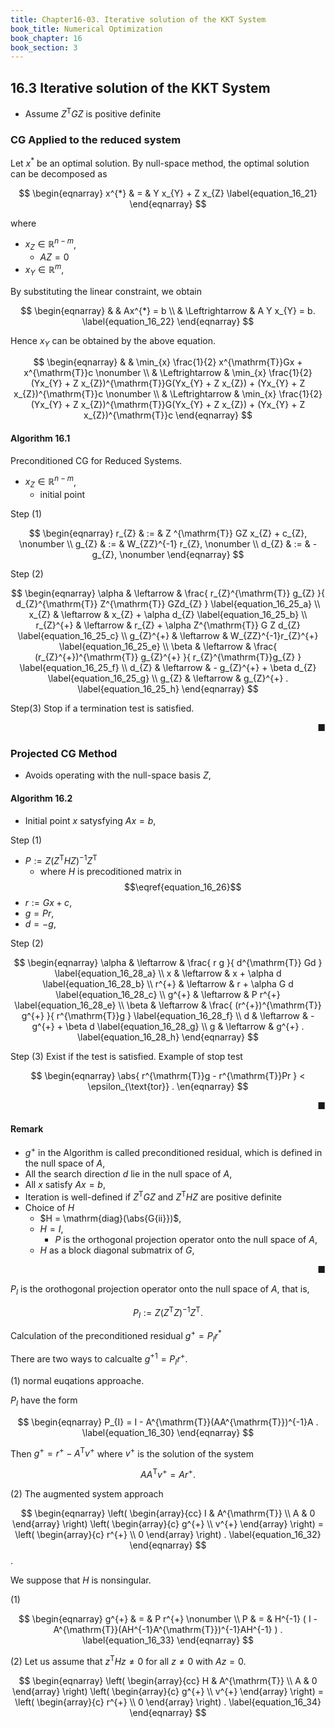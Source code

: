 ```yaml
---
title: Chapter16-03. Iterative solution of the KKT System
book_title: Numerical Optimization
book_chapter: 16
book_section: 3
---
```


## 16.3 Iterative solution of the KKT System

- Assume $Z^{\mathrm{T}}GZ$ is positive definite


### CG Applied to the reduced system
Let $x^{*}$ be an optimal solution.
By null-space method, the optimal solution can be decomposed as


$$
\begin{eqnarray}
    x^{*}
    & = &
        Y x_{Y}
        +
        Z x_{Z}
    \label{equation_16_21}
\end{eqnarray}
$$

where

- $x_{Z} \in \mathbb{R}^{n-m}$,
    - $AZ = 0$
- $x_{Y} \in \mathbb{R}^{m}$,

By substituting the linear constraint, we obtain

$$
\begin{eqnarray}
    & &
        Ax^{*}
        =
        b
    \\
    & \Leftrightarrow &
        A Y x_{Y}
        =
        b.
    \label{equation_16_22}
\end{eqnarray}
$$

Hence $x_{Y}$ can be obtained by the above equation.


$$
\begin{eqnarray}
    & &
        \min_{x}
            \frac{1}{2}
            x^{\mathrm{T}}Gx
            +
            x^{\mathrm{T}}c
    \nonumber
    \\
    & \Leftrightarrow &
        \min_{x}
            \frac{1}{2}
            (Yx_{Y} + Z x_{Z})^{\mathrm{T}}G(Yx_{Y} + Z x_{Z})
            +
            (Yx_{Y} + Z x_{Z})^{\mathrm{T}}c
    \nonumber
    \\
    & \Leftrightarrow &
        \min_{x}
            \frac{1}{2}
            (Yx_{Y} + Z x_{Z})^{\mathrm{T}}G(Yx_{Y} + Z x_{Z})
            +
            (Yx_{Y} + Z x_{Z})^{\mathrm{T}}c
\end{eqnarray}
$$


#### Algorithm 16.1
Preconditioned CG for Reduced Systems.

* $x_{Z} \in \mathbb{R}^{n - m}$,
    * initial point

Step (1)

$$
\begin{eqnarray}
    r_{Z}
    & := &
        Z ^{\mathrm{T}} GZ x_{Z}
        +
        c_{Z},
    \nonumber
    \\
    g_{Z}
    & := &
        W_{ZZ}^{-1}
        r_{Z},
    \nonumber
    \\
    d_{Z}
    & := &
        - g_{Z},
    \nonumber
\end{eqnarray}
$$

Step (2)

$$
\begin{eqnarray}
    \alpha
    & \leftarrow &
        \frac{
            r_{Z}^{\mathrm{T}}
            g_{Z}
        }{
            d_{Z}^{\mathrm{T}} Z^{\mathrm{T}}
            GZd_{Z}
        }
    \label{equation_16_25_a}
    \\
    x_{Z}
    & \leftarrow &
        x_{Z}
        +
        \alpha d_{Z}
    \label{equation_16_25_b}
    \\
    r_{Z}^{+}
    & \leftarrow &
        r_{Z}
        +
        \alpha
        Z^{\mathrm{T}} G Z
        d_{Z}
    \label{equation_16_25_c}
    \\
    g_{Z}^{+}
    & \leftarrow &
        W_{ZZ}^{-1}r_{Z}^{+}
    \label{equation_16_25_e}
    \\
    \beta
    & \leftarrow &
        \frac{
            (r_{Z}^{+})^{\mathrm{T}}
            g_{Z}^{+}
        }{
            r_{Z}^{\mathrm{T}}g_{Z}
        }
    \label{equation_16_25_f}
    \\
    d_{Z}
    & \leftarrow &
        - g_{Z}^{+}
        +
        \beta d_{Z}
    \label{equation_16_25_g}
    \\
    g_{Z}
    & \leftarrow &
        g_{Z}^{+}
    .
    \label{equation_16_25_h}
\end{eqnarray}
$$

Step(3) Stop if a termination test is satisfied.

<div class="end-of-statement" style="text-align: right">■</div>


### Projected CG Method

- Avoids operating with the null-space basis $Z$,




#### Algorithm 16.2
- Initial point $x$ satysfying $Ax = b$,

Step (1)

- $P := Z(Z^{\mathrm{T}}HZ)^{-1}Z^{\mathrm{T}}$
    - where $H$ is precoditioned matrix in $$\eqref{equation_16_26}$$
- $r := Gx + c$,
- $g = Pr$,
- $d = -g$,

Step (2)

$$
\begin{eqnarray}
    \alpha
    & \leftarrow &
        \frac{
            r
            g
        }{
            d^{\mathrm{T}} Gd
        }
    \label{equation_16_28_a}
    \\
    x
    & \leftarrow &
        x
        +
        \alpha d
    \label{equation_16_28_b}
    \\
    r^{+}
    & \leftarrow &
        r
        +
        \alpha G d
    \label{equation_16_28_c}
    \\
    g^{+}
    & \leftarrow &
        P r^{+}
    \label{equation_16_28_e}
    \\
    \beta
    & \leftarrow &
        \frac{
            (r^{+})^{\mathrm{T}}
            g^{+}
        }{
            r^{\mathrm{T}}g
        }
    \label{equation_16_28_f}
    \\
    d
    & \leftarrow &
        - g^{+}
        +
        \beta d
    \label{equation_16_28_g}
    \\
    g
    & \leftarrow &
        g^{+}
    .
    \label{equation_16_28_h}
\end{eqnarray}
$$

Step (3) Exist if the test is satisfied.
Example of stop test

$$
\begin{eqnarray}
    \abs{
        r^{\mathrm{T}}g
        -
        r^{\mathrm{T}}Pr
    }
    <
    \epsilon_{\text{tor}}
    .
\en{eqnarray}
$$

<div class="end-of-statement" style="text-align: right">■</div>


#### Remark
- $g^{+}$ in the Algorithm is called preconditioned residual, which is defined in the null space of $A$,
- All the search direction $d$ lie in the null space of $A$,
- All $x$ satisfy $Ax = b$,
- Iteration is well-defined if $Z^{\mathrm{T}}GZ$ and $Z^{\mathrm{T}}HZ$ are positive definite
- Choice of $H$
    - $H = \mathrm{diag}(\abs{G{ii}})$,
    - $H = I$,
        - $P$ is the orthogonal projection operator onto the null space of $A$,
    - $H$ as a block diagonal submatrix of $G$,



<div class="end-of-statement" style="text-align: right">■</div>

$P_{I}$ is the orothogonal projection operator onto the null space of $A$, that is,

$$
\begin{equation}
    P_{I}
    :=
    Z(Z^{\mathrm{T}}Z)^{-1}Z^{\mathrm{T}}
    .
    \label{equation_16_29}
\end{equation}
$$

Calculation of the preconditioned residual $g^{+} = P_{I}r^{*}$

There are two ways to calcualte $g^{+1} = P_{I}r^{+}$.

(1) normal euqations approache.

$P_{I}$ have the form

$$
\begin{eqnarray}
    P_{I}
    =
    I - A^{\mathrm{T}}(AA^{\mathrm{T}})^{-1}A
    .
    \label{equation_16_30}
\end{eqnarray}
$$

Then $g^{+} = r^{+} - A^{\mathrm{T}}v^{+}$ where $v^{+}$ is the solution of the system

$$
\begin{equation}
    AA^{\mathrm{T}} v^{+}
    =
    A r^{+}
    .
    \label{equation_16_31}
\end{equation}
$$

(2) The augmented system approach

$$
\begin{eqnarray}
    \left(
        \begin{array}{cc}
            I & A^{\mathrm{T}} 
            \\
            A & 0
        \end{array}
    \right)
    \left(
        \begin{array}{c}
            g^{+}
            \\
            v^{+}
        \end{array}
    \right)
    =
    \left(
        \begin{array}{c}
            r^{+}
            \\
            0
        \end{array}
    \right)
    .
    \label{equation_16_32}
\end{eqnarray}
$$
.

We suppose that $H$ is nonsingular.

(1)

$$
\begin{eqnarray}
    g^{+}
    & = &
        P
        r^{+}
    \nonumber
    \\
    P
    & = &
        H^{-1}
        (
            I - A^{\mathrm{T}}(AH^{-1}A^{\mathrm{T}})^{-1}AH^{-1}
        )
    .
    \label{equation_16_33}
\end{eqnarray}
$$

(2) Let us assume that $z^{\mathrm{T}}Hz \neq 0$ for all $z \neq 0$ with $Az = 0$.

$$
\begin{eqnarray}
    \left(
        \begin{array}{cc}
            H & A^{\mathrm{T}}
            \\
            A & 0
        \end{array}
    \right)
    \left(
        \begin{array}{c}
            g^{+}
            \\
            v^{+}
        \end{array}
    \right)
    =
    \left(
        \begin{array}{c}
            r^{+}
            \\
            0
        \end{array}
    \right)
    .
    \label{equation_16_34}
\end{eqnarray}
$$


